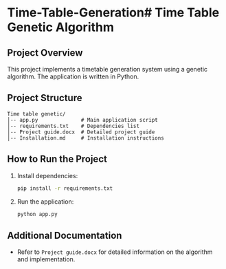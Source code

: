 
# Time-Table-Generation# Time Table Genetic Algorithm

## Project Overview
This project implements a timetable generation system using a genetic algorithm. The application is written in Python.

## Project Structure
```
Time table genetic/
│-- app.py              # Main application script
│-- requirements.txt    # Dependencies list
│-- Project guide.docx  # Detailed project guide
│-- Installation.md     # Installation instructions
```

## How to Run the Project
1. Install dependencies:
   ```sh
   pip install -r requirements.txt
   ```
2. Run the application:
   ```sh
   python app.py
   ```

## Additional Documentation
- Refer to `Project guide.docx` for detailed information on the algorithm and implementation.



